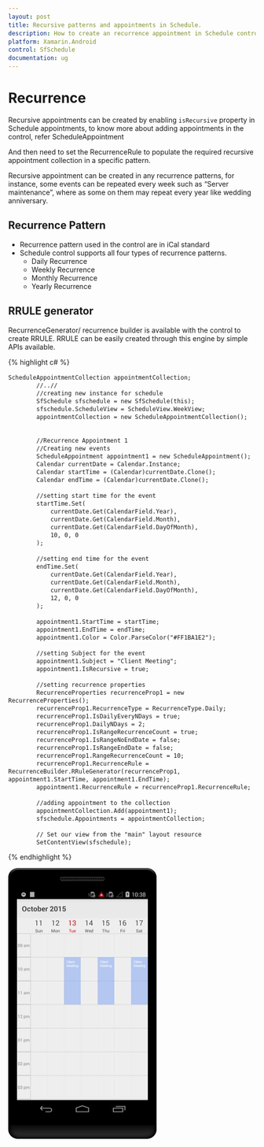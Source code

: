 ```yaml
---
layout: post
title: Recursive patterns and appointments in Schedule.
description: How to create an recurrence appointment in Schedule control.
platform: Xamarin.Android
control: SfSchedule
documentation: ug
---
```


# Recurrence

Recursive appointments can be created by enabling `isRecursive` property in Schedule appointments, to know more about adding appointments in the control, refer ScheduleAppointment

And then need to set the RecurrenceRule to populate the required recursive appointment collection in a specific pattern.

Recursive appointment can be created in any recurrence patterns, for instance, some events can be repeated every week such as “Server maintenance”, where as some on them may repeat every year like wedding anniversary. 

## Recurrence Pattern

* Recurrence pattern used in the control are in iCal standard 
* Schedule control supports all four types of recurrence patterns.
   * Daily Recurrence
   * Weekly Recurrence
   * Monthly Recurrence
   * Yearly Recurrence

## RRULE generator

RecurrenceGenerator/ recurrence builder is available with the control to create RRULE. RRULE can be easily created through this engine by simple APIs available.

{% highlight c# %}

    ScheduleAppointmentCollection appointmentCollection;
            //..//
            //creating new instance for schedule
            SfSchedule sfschedule = new SfSchedule(this);
            sfschedule.ScheduleView = ScheduleView.WeekView;
            appointmentCollection = new ScheduleAppointmentCollection();


            //Recurrence Appointment 1
            //Creating new events
            ScheduleAppointment appointment1 = new ScheduleAppointment();
            Calendar currentDate = Calendar.Instance;
            Calendar startTime = (Calendar)currentDate.Clone();
            Calendar endTime = (Calendar)currentDate.Clone();

            //setting start time for the event
            startTime.Set(
                currentDate.Get(CalendarField.Year),
                currentDate.Get(CalendarField.Month),
                currentDate.Get(CalendarField.DayOfMonth),
                10, 0, 0
            );

            //setting end time for the event
            endTime.Set(
                currentDate.Get(CalendarField.Year),
                currentDate.Get(CalendarField.Month),
                currentDate.Get(CalendarField.DayOfMonth),
                12, 0, 0
            );

            appointment1.StartTime = startTime;
            appointment1.EndTime = endTime;
            appointment1.Color = Color.ParseColor("#FF1BA1E2");

            //setting Subject for the event
            appointment1.Subject = "Client Meeting";
            appointment1.IsRecursive = true;

            //setting recurrence properties
            RecurrenceProperties recurrenceProp1 = new RecurrenceProperties();
            recurrenceProp1.RecurrenceType = RecurrenceType.Daily;
            recurrenceProp1.IsDailyEveryNDays = true;
            recurrenceProp1.DailyNDays = 2;
            recurrenceProp1.IsRangeRecurrenceCount = true;
            recurrenceProp1.IsRangeNoEndDate = false;
            recurrenceProp1.IsRangeEndDate = false;
            recurrenceProp1.RangeRecurrenceCount = 10;
            recurrenceProp1.RecurrenceRule = RecurrenceBuilder.RRuleGenerator(recurrenceProp1, appointment1.StartTime, appointment1.EndTime);
            appointment1.RecurrenceRule = recurrenceProp1.RecurrenceRule;

            //adding appointment to the collection  
            appointmentCollection.Add(appointment1);
            sfschedule.Appointments = appointmentCollection;

            // Set our view from the "main" layout resource
            SetContentView(sfschedule);

{% endhighlight %}

![](Recurrence_images/Recurrence_img1.jpeg)
